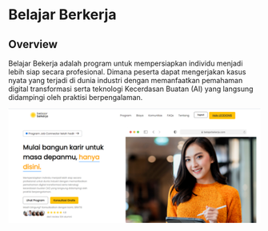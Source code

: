 # **Belajar Berkerja**

## **Overview**

Belajar Bekerja adalah program untuk mempersiapkan individu menjadi lebih siap secara profesional. Dimana peserta dapat mengerjakan kasus nyata yang terjadi di dunia industri dengan memanfaatkan pemahaman digital transformasi serta teknologi Kecerdasan Buatan (AI) yang langsung didampingi oleh praktisi berpengalaman.

<img src="test" alt="Alt Text" width="3000"/>
